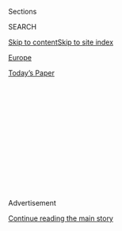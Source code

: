 <div id="app">

<div>

<div>

<div>

<div class="NYTAppHideMasthead css-1q2w90k e1suatyy0">

<div class="section css-ui9rw0 e1suatyy2">

<div class="css-eph4ug er09x8g0">

<div class="css-6n7j50">

</div>

<span class="css-1dv1kvn">Sections</span>

<div class="css-10488qs">

<span class="css-1dv1kvn">SEARCH</span>

</div>

[Skip to content](#site-content)[Skip to site
index](#site-index)

</div>

<div id="masthead-section-label" class="css-1wr3we4 eaxe0e00">

[Europe](https://www.nytimes3xbfgragh.onion/section/world/europe)

</div>

<div class="css-10698na e1huz5gh0">

</div>

</div>

<div id="masthead-bar-one" class="section hasLinks css-15hmgas e1csuq9d3">

<div class="css-uqyvli e1csuq9d0">

</div>

<div class="css-1uqjmks e1csuq9d1">

</div>

<div class="css-9e9ivx">

[](https://myaccount.nytimes3xbfgragh.onion/auth/login?response_type=cookie&client_id=vi)

</div>

<div class="css-1bvtpon e1csuq9d2">

[Today’s
Paper](https://www.nytimes3xbfgragh.onion/section/todayspaper)

</div>

</div>

</div>

</div>

<div data-aria-hidden="false">

<div id="site-content" data-role="main">

<div>

<div class="css-1aor85t" style="opacity:0.000000001;z-index:-1;visibility:hidden">

<div class="css-1hqnpie">

<div class="css-epjblv">

<span class="css-17xtcya">[Europe](/section/world/europe)</span><span class="css-x15j1o">|</span><span class="css-fwqvlz">Julian
Assange’s Fate Could Be Decided by Ecuador’s
Election</span>

</div>

<div class="css-k008qs">

<div class="css-1iwv8en">

<span class="css-18z7m18"></span>

<div>

</div>

</div>

<span class="css-1n6z4y">https://nyti.ms/2leEK9P</span>

<div class="css-1705lsu">

<div class="css-4xjgmj">

<div class="css-4skfbu" data-role="toolbar" data-aria-label="Social Media Share buttons, Save button, and Comments Panel with current comment count" data-testid="share-tools">

  - 
  - 
  - 
  - 
    
    <div class="css-6n7j50">
    
    </div>

  - 

</div>

</div>

</div>

</div>

</div>

</div>

<div class="css-13pd83m">

</div>

<div id="top-wrapper" class="css-1sy8kpn">

<div id="top-slug" class="css-l9onyx">

Advertisement

</div>

[Continue reading the main
story](#after-top)

<div class="ad top-wrapper" style="text-align:center;height:100%;display:block;min-height:250px">

<div id="top" class="place-ad" data-position="top" data-size-key="top">

</div>

</div>

<div id="after-top">

</div>

</div>

<div id="sponsor-wrapper" class="css-1hyfx7x">

<div id="sponsor-slug" class="css-19vbshk">

Supported by

</div>

[Continue reading the main
story](#after-sponsor)

<div id="sponsor" class="ad sponsor-wrapper" style="text-align:center;height:100%;display:block">

</div>

<div id="after-sponsor">

</div>

</div>

<div class="css-1vkm6nb ehdk2mb0">

# Julian Assange’s Fate Could Be Decided by Ecuador’s Election

</div>

<div class="css-79elbk" data-testid="photoviewer-wrapper">

<div class="css-z3e15g" data-testid="photoviewer-wrapper-hidden">

</div>

<div class="css-1a48zt4 ehw59r15" data-testid="photoviewer-children">

![<span class="css-16f3y1r e13ogyst0" data-aria-hidden="true">Julian
Assange, the founder of WikiLeaks, on the balcony of the Ecuadorean
Embassy in London last year. He took refuge there almost five years
ago.</span><span class="css-cnj6d5 e1z0qqy90" itemprop="copyrightHolder"><span class="css-1ly73wi e1tej78p0">Credit...</span><span><span>Kirsty
Wigglesworth/Associated
Press</span></span></span>](https://static01.graylady3jvrrxbe.onion/images/2017/02/18/world/18Assange1/18Assange1-articleLarge.jpg?quality=75&auto=webp&disable=upscale)

</div>

</div>

<div class="css-xt80pu e12qa4dv0">

<div class="css-18e8msd">

<div class="css-vp77d3 epjyd6m0">

<div class="css-1baulvz">

By [<span class="css-1baulvz last-byline" itemprop="name">Kimiko de
Freytas-Tamura</span>](https://www.nytimes3xbfgragh.onion/by/kimiko-de-freytas-tamura)

</div>

</div>

  - Feb. 17,
    2017

  - 
    
    <div class="css-4xjgmj">
    
    <div class="css-d8bdto" data-role="toolbar" data-aria-label="Social Media Share buttons, Save button, and Comments Panel with current comment count" data-testid="share-tools">
    
      - 
      - 
      - 
      - 
        
        <div class="css-6n7j50">
        
        </div>
    
      - 
    
    </div>
    
    </div>

</div>

<div class="css-tk9fsr">

[Leer en
español](https://www.nytimes3xbfgragh.onion/es/2017/02/17/con-las-elecciones-en-ecuador-queda-incierto-el-futuro-de-julian-assange/ "Read in Spanish")

</div>

</div>

<div class="section meteredContent css-1r7ky0e" name="articleBody" itemprop="articleBody">

<div class="css-1fanzo5 StoryBodyCompanionColumn">

<div class="css-53u6y8">

LONDON — When Ecuador holds a general election on Sunday, the results
could have international repercussions linked to one man thousands of
miles away: Julian Assange, the founder of WikiLeaks, who took refuge in
the country’s embassy in London nearly five years ago and who remains
there.

Mr. Assange moved into the embassy in Knightsbridge, one of the British
capital’s most affluent neighborhoods, after [accusations of rape in
Sweden](https://www.nytimes3xbfgragh.onion/2016/12/07/world/europe/assange-gives-detailed-account-of-rape-accusation.html),
which he has described as a cover-up for an American effort to extradite
him and try him on espionage charges.

Whether Ecuador will continue its role of reluctant warden to Mr.
Assange, who was granted [asylum by President Rafael Correa
in 2012](http://www.nytimes3xbfgragh.onion/2012/08/17/world/americas/ecuador-to-let-assange-stay-in-its-embassy.html),
hinges on the outcome of the elections. Eight candidates are seeking the
presidency, and at least two have said they would evict him if they won.

</div>

</div>

<div class="css-1fanzo5 StoryBodyCompanionColumn">

<div class="css-53u6y8">

If balloting reflects recent poll results, it is unlikely that Mr.
Assange would need to pack his bags anytime soon: While Mr. Correa’s
preferred successor, Lenín Moreno, is the front-runner, polls indicate
that the election is likely to go to a second round, meaning that Mr.
Assange’s fate may not be decided until a runoff in early April.

</div>

</div>

<div class="css-79elbk" data-testid="photoviewer-wrapper">

<div class="css-z3e15g" data-testid="photoviewer-wrapper-hidden">

</div>

<div class="css-1a48zt4 ehw59r15" data-testid="photoviewer-children">

![<span class="css-16f3y1r e13ogyst0" data-aria-hidden="true">Guillermo
Lasso, the leader of the Creating Opportunities Party and a presidential
candidate, campaigning in Guayaquil, Ecuador, on Thursday. “We will
cordially ask Señor Assange to leave within 30 days of assuming a
mandate,” he told The Guardian this
week.</span><span class="css-cnj6d5 e1z0qqy90" itemprop="copyrightHolder"><span class="css-1ly73wi e1tej78p0">Credit...</span><span>Henry
Romero/Reuters</span></span>](https://static01.graylady3jvrrxbe.onion/images/2017/02/18/world/18Assange2/18Assange2-articleLarge.jpg?quality=75&auto=webp&disable=upscale)

</div>

</div>

<div class="css-1fanzo5 StoryBodyCompanionColumn">

<div class="css-53u6y8">

If Guillermo Lasso of Creating Opportunities or Cynthia Viteri of the
Social Christian Party pull off an upset, however, it could be a
different fate altogether.

“As president of this nation, I need the money used for his upkeep, for
example to pay for my children’s school lunches,” Ms. Viteri said about
Mr. Assange, [the newspaper El
Comercio](http://elcomercio.pe/mundo/latinoamerica/ecuador-viteri-retirara-asilo-assange-si-gana-elecciones-noticia-1969235)
reported on Thursday. “I withdraw his asylum,” she said, “for the
purchase, in my opinion, of Mr. Assange’s silence.” She did not
elaborate.

Ms. Viteri was a distant third in two recent polls, with about 14
percent of support.

In the past, Mr. Lasso has supported Mr. Assange’s stay at the embassy,
but he expressed a different view in comments to [The
Guardian](https://www.theguardian.com/world/2017/feb/09/ecuador-julian-assange-embassy-notice-eviction)
last week.

“The Ecuadorean people have been paying a cost that we should not have
to bear,” he said. “We will cordially ask Señor Assange to leave within
30 days of assuming a
mandate.”

</div>

</div>

<div class="css-1sngw6j">

[](https://www.nytimes3xbfgragh.onion/interactive/2019/world/julian-assange-wikileaks.html)

<div class="css-1eoytci">

![](https://static01.graylady3jvrrxbe.onion/images/2016/02/05/world/05ASSANGE-web2/05ASSANGE-web2-videoLarge.jpg)

</div>

<div class="css-1rha1bf">

## How Julian Assange and WikiLeaks Became Targets of the U.S. Government

Here are key points in his case since WikiLeaks burst onto the scene in
2010.

</div>

</div>

<div class="css-1fanzo5 StoryBodyCompanionColumn">

<div class="css-53u6y8">

Foreign Minister Guillaume Long has rejected the idea that Mr. Assange
might be forced to leave the embassy. “We’ve ratified his asylum several
times, and under this government, there is no decision to revoke it at
all,” he said in an interview on Friday. “Let’s not forget that Julian
Assange was granted asylum on grounds of fear of possible political
persecution.”

Mr. Moreno, the front-runner, did not make much of the issue of Mr.
Assange’s fate during the campaign, which has focused on economic
matters at a time of falling oil prices.

Speculation that Mr. Assange was overstaying his welcome grew when the
embassy cut off [his access to the
internet](https://www.nytimes3xbfgragh.onion/2016/10/19/world/europe/julian-assange-embassy.html)
in October, shortly before elections in the United States. [WikiLeaks
had
published](https://www.nytimes3xbfgragh.onion/2016/11/09/us/politics/julian-assange-wikileaks-emails.html)
tens of thousands of hacked emails from inside [Hillary
Clinton](http://www.nytimes3xbfgragh.onion/topic/person/hillary-rodham-clinton?inline=nyt-per "More articles about Hillary Clinton.")’s
campaign and the Democratic National Committee.

“We didn’t want any ambiguity,” Mr. Long said of his country’s decision
to cut off Mr. Assange’s online access. “We wanted it to be very clear
that Ecuador’s diplomatic mission was not being used in order to
interfere in the U.S. electoral
process.”

</div>

</div>

<div style="max-width:100%;margin:0 auto">

<div class="css-17dprlf" data-id="100000004621103" data-slug="assange-fblive-promo" style="max-width:300px">

</div>

</div>

<div class="css-1fanzo5 StoryBodyCompanionColumn">

<div class="css-53u6y8">

Mr. Long said that Mr. Assange, whom he last saw in June, lived in
“extremely tough conditions,” in a small space with very little light.
“London is not exactly the most luminous city, and it has a long
winter,” he said.

</div>

</div>

<div class="css-1fanzo5 StoryBodyCompanionColumn">

<div class="css-53u6y8">

The foreign minister revealed some weariness with the length of Mr.
Assange’s time at the embassy, The Guardian reported, asking for Sweden
to speed up its investigation as “this has been going on for far too
long.”

But in the interview on Friday, he dismissed the idea that providing
refuge to Mr. Assange came at a financial cost that Ecuadoreans could
not afford. Rather, he said, the cost is political.

“We’ve taken a principled decision, and it speaks highly of a country
that defends its ideals, not just petty interests,” he said.

“Having one more person in the embassy is a marginal addition to the
cost of running the embassy,” he continued. “What’s the cost of having
someone in the bedroom?”

</div>

</div>

</div>

<div>

</div>

<div>

</div>

<div>

</div>

<div>

<div id="bottom-wrapper" class="css-1ede5it">

<div id="bottom-slug" class="css-l9onyx">

Advertisement

</div>

[Continue reading the main
story](#after-bottom)

<div id="bottom" class="ad bottom-wrapper" style="text-align:center;height:100%;display:block;min-height:90px">

</div>

<div id="after-bottom">

</div>

</div>

</div>

</div>

</div>

## Site Index

<div>

</div>

## Site Information Navigation

  - [© <span>2020</span> <span>The New York Times
    Company</span>](https://help.nytimes3xbfgragh.onion/hc/en-us/articles/115014792127-Copyright-notice)

<!-- end list -->

  - [NYTCo](https://www.nytco.com/)
  - [Contact
    Us](https://help.nytimes3xbfgragh.onion/hc/en-us/articles/115015385887-Contact-Us)
  - [Work with us](https://www.nytco.com/careers/)
  - [Advertise](https://nytmediakit.com/)
  - [T Brand Studio](http://www.tbrandstudio.com/)
  - [Your Ad
    Choices](https://www.nytimes3xbfgragh.onion/privacy/cookie-policy#how-do-i-manage-trackers)
  - [Privacy](https://www.nytimes3xbfgragh.onion/privacy)
  - [Terms of
    Service](https://help.nytimes3xbfgragh.onion/hc/en-us/articles/115014893428-Terms-of-service)
  - [Terms of
    Sale](https://help.nytimes3xbfgragh.onion/hc/en-us/articles/115014893968-Terms-of-sale)
  - [Site
    Map](https://spiderbites.nytimes3xbfgragh.onion)
  - [Help](https://help.nytimes3xbfgragh.onion/hc/en-us)
  - [Subscriptions](https://www.nytimes3xbfgragh.onion/subscription?campaignId=37WXW)

</div>

</div>

</div>

</div>
